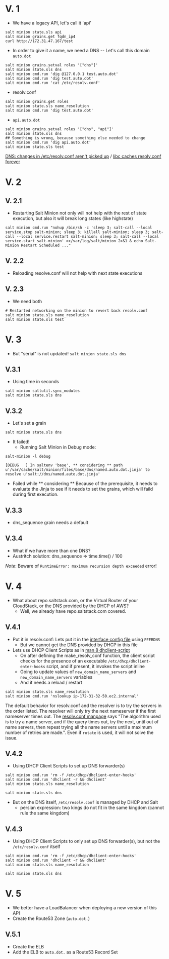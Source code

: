 # V. 1

- We have a legacy API, let's call it 'api'
```
salt minion state.sls api
salt minion grains.get fqdn_ip4
curl http://172.31.47.167/test
```

- In order to give it a name, we need a DNS
-- Let's call this domain `auto.dot`
```
salt minion grains.setval roles '["dns"]'
salt minion state.sls dns
salt minion cmd.run 'dig @127.0.0.1 test.auto.dot'
salt minion cmd.run 'dig test.auto.dot'
salt minion cmd.run 'cat /etc/resolv.conf'
```

- resolv.conf
```
salt minion grains.get roles
salt minion state.sls name_resolution
salt minion cmd.run 'dig test.auto.dot'
```
- `api.auto.dot`
```
salt minion grains.setval roles '["dns", "api"]'
salt minion state.sls dns
## Something is wrong, because something else needed to change
salt minion cmd.run 'dig api.auto.dot'
salt minion state.sls test
```
[DNS: changes in /etc/resolv.conf aren't picked up](https://bugzilla.mozilla.org/show_bug.cgi?id=214538) /
[libc caches resolv.conf forever](https://sourceware.org/bugzilla/show_bug.cgi?id=3675)



# V. 2
## V. 2.1
- Restarting Salt Minion not only will not help with the rest of state execution,
but also it will break long states (like highstate)
```
salt minion cmd.run "nohup /bin/sh -c 'sleep 3; salt-call --local service.stop salt-minion; sleep 3; killall salt-minion; sleep 3; salt-call --local service.restart salt-minion; sleep 3; salt-call --local service.start salt-minion' >>/var/log/salt/minion 2>&1 & echo Salt-Minion Restart Scheduled ..."
```

## V. 2.2
- Reloading resolve.conf will not help with next state executions

## V. 2.3
- We need both
```
# Restarted networking on the minion to revert back resolv.conf
salt minion state.sls name_resolution
salt minion state.sls test
```



# V. 3
- But "serial" is not updated!
`salt minion state.sls dns`

## V.3.1
- Using time in seconds
```
salt minion saltutil.sync_modules
salt minion state.sls dns
```

## V.3.2
- Let's set a grain
```
salt minion state.sls dns
```
- It failed!
  - Running Salt Minion in Debug mode:
```
salt-minion -l debug

[DEBUG   ] In saltenv 'base', ** considering ** path u'/var/cache/salt/minion/files/base/dns/named.auto.dot.jinja' to resolve u'salt://dns/named.auto.dot.jinja'
```
  - Failed while ** considering **
    Because of the prerequisite, it needs to evaluate the Jinja to see if it needs to set the grains, which will faild during first execution.

## V.3.3
- dns_sequence grain needs a default

## V.3.4
- What if we have more than one DNS?
- Austritch solution:
    dns_sequence => time.time() / 100


*Note*: Beware of `RuntimeError: maximum recursion depth exceeded` error!



# V. 4
- What about repo.saltstack.com, or the Virtual Router of your CloudStack, or the DNS provided by the DHCP of AWS?
    - Well, we already have repo.saltstack.com covered.

## V.4.1
- Put it in resolv.conf:
Lets put it in the [interface config file](https://access.redhat.com/documentation/en-US/Red_Hat_Enterprise_Linux/6/html/Deployment_Guide/s1-networkscripts-interfaces.html) using `PEERDNS`
    - But we cannot get the DNS provided by DHCP in this file
- Lets use DHCP Client Scripts as in [man 8 dhclient-script](http://linux.die.net/man/8/dhclient-script)
    - On after defining the make_resolv_conf function, the client script checks for the presence of an executable `/etc/dhcp/dhclient-enter-hooks` script, and if present, it invokes the script inline
    - Going to update values of `new_domain_name_servers` and `new_domain_name_servers` variables
    - And it needs a reload / restart

```
salt minion state.sls name_resolution
salt minion cmd.run 'nslookup ip-172-31-32-50.ec2.internal'
```

The default behavior for resolv.conf and the resolver is to try the servers in the order listed. The resolver will only try the next nameserver if the first nameserver times out. The [resolv.conf manpage](http://linux.die.net/man/5/resolv.conf) says "The algorithm used is to try a name server, and if the query times out, try the next, until out of name servers, then repeat trying all the name servers until a maximum number of retries are made.". Even if `rotate` is used, it will not solve the issue.

## V.4.2
- Using DHCP Client Scripts to set up DNS forwarder(s)

```
salt minion cmd.run 'rm -f /etc/dhcp/dhclient-enter-hooks'
salt minion cmd.run 'dhclient -r && dhclient'
salt minion state.sls name_resolution

salt minion state.sls dns
```

- But on the DNS itself, `/etc/resolv.conf` is managed by DHCP and Salt
    - persian expression: two kings do not fit in the same kingdom (cannot rule the same kingdom)

## V.4.3
- Using DHCP Client Scripts to only set up DNS forwarder(s), but not the `/etc/resolv.conf` itself

```
salt minion cmd.run 'rm -f /etc/dhcp/dhclient-enter-hooks'
salt minion cmd.run 'dhclient -r && dhclient'
salt minion state.sls name_resolution

salt minion state.sls dns
```



# V. 5
- We better have a LoadBalancer when deploying a new version of this API
- Create the Route53 Zone (`auto.dot.`)

## V.5.1
- Create the ELB
- Add the ELB to `auto.dot.` as a Route53 Record Set
